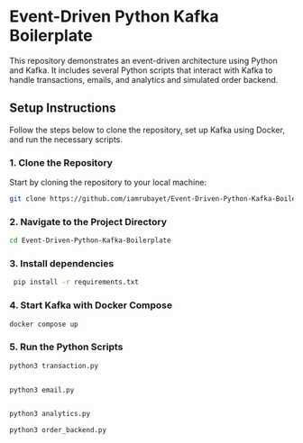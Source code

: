 # Event-Driven Python Kafka Boilerplate

This repository demonstrates an event-driven architecture using Python and Kafka. It includes several Python scripts that interact with Kafka to handle transactions, emails, and analytics and simulated order backend.

## Setup Instructions

Follow the steps below to clone the repository, set up Kafka using Docker, and run the necessary scripts.

### 1. Clone the Repository

Start by cloning the repository to your local machine:

```bash
git clone https://github.com/iamrubayet/Event-Driven-Python-Kafka-Boilerplate
```

### 2. Navigate to the Project Directory

```bash
cd Event-Driven-Python-Kafka-Boilerplate
```
### 3. Install dependencies
```bash
 pip install -r requirements.txt
```

### 4. Start Kafka with Docker Compose
```bash
docker compose up
```
### 5. Run the Python Scripts

```bash
python3 transaction.py


python3 email.py


python3 analytics.py

python3 order_backend.py
```



